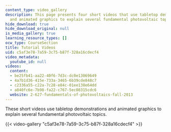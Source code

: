 ```yaml
---
content_type: video_gallery
description: This page presents four short videos that use tabletop demonstrations
  and animated graphics to explain several fundamental photovoltaic topics.
hide_download: true
hide_download_original: null
is_media_gallery: true
learning_resource_types: []
ocw_type: CourseSection
title: Tutorial Videos
uid: c5af3e78-7a59-3c75-b87f-328a16cdecf4
video_metadata:
  youtube_id: null
videos:
  content:
  - be25fb41-aa22-40f6-7d3c-dc0e13069649
  - 4a7b1d36-415e-733a-3465-6b39cde848c7
  - c2336a55-c22a-7c28-e84c-01ee138e64dd
  - a840fc6e-7b98-fa22-c767-5ec08315cdc6
  website: 2-627-fundamentals-of-photovoltaics-fall-2013
---
```


These short videos use tabletop demonstrations and animated graphics to explain several fundamental photovoltaic topics.

{{< video-gallery "c5af3e78-7a59-3c75-b87f-328a16cdecf4" >}}

